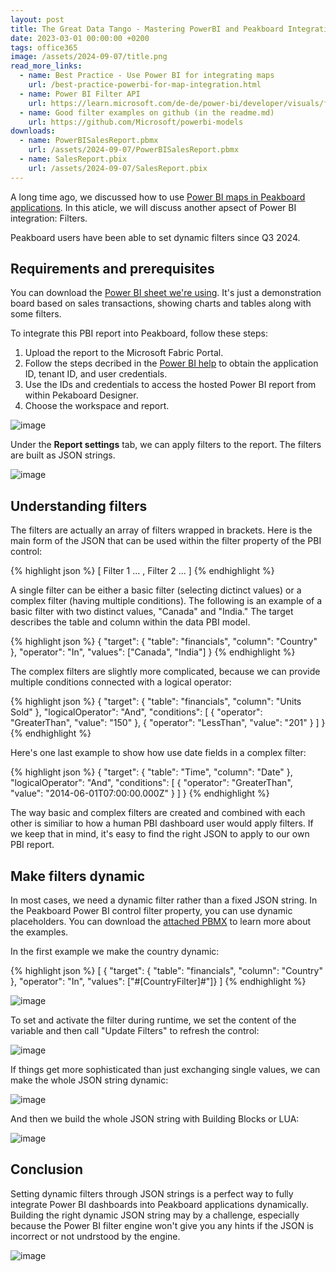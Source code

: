 ```yaml
---
layout: post
title: The Great Data Tango - Mastering PowerBI and Peakboard Integration with Filters
date: 2023-03-01 00:00:00 +0200
tags: office365 
image: /assets/2024-09-07/title.png
read_more_links:
  - name: Best Practice - Use Power BI for integrating maps
    url: /best-practice-powerbi-for-map-integration.html
  - name: Power BI Filter API
    url: https://learn.microsoft.com/de-de/power-bi/developer/visuals/filter-api
  - name: Good filter examples on github (in the readme.md)
    url: https://github.com/Microsoft/powerbi-models
downloads:
  - name: PowerBISalesReport.pbmx
    url: /assets/2024-09-07/PowerBISalesReport.pbmx
  - name: SalesReport.pbix
    url: /assets/2024-09-07/SalesReport.pbix
---
```

A long time ago, we discussed how to use [Power BI maps in Peakboard applications](/best-practice-powerbi-for-map-integration.html). In this aticle, we will discuss another apsect of Power BI integration: Filters. 

Peakboard users have been able to set dynamic filters since Q3 2024.

## Requirements and prerequisites

You can download the [Power BI sheet we're using](/assets/2024-09-07/SalesReport.pbix). It's just a demonstration board based on sales transactions, showing charts and tables along with some filters.

To integrate this PBI report into Peakboard, follow these steps:
1. Upload the report to the Microsoft Fabric Portal.
2. Follow the steps decribed in the [Power BI help](https://help.peakboard.com/controls/Extended/en-power-bi.html) to obtain the application ID, tenant ID, and user credentials.
3. Use the IDs and credentials to access the hosted Power BI report from within Pekaboard Designer.
3. Choose the workspace and report.

![image](/assets/2024-09-07/010.png)

Under the **Report settings** tab, we can apply filters to the report. The filters are built as JSON strings.

![image](/assets/2024-09-07/020.png)

## Understanding filters

The filters are actually an array of filters wrapped in brackets. Here is the main form of the JSON that can be used within the filter property of the PBI control: 

{% highlight json %}
[
      Filter 1 ...
    ,
      Filter 2 ...
]
{% endhighlight %}

A single filter can be either a basic filter (selecting dictinct values) or a complex filter (having multiple conditions). The following is an example of a basic filter with two distinct values, "Canada" and "India." The target describes the table and column within the data PBI model.

{% highlight json %}
{
    "target": {
        "table": "financials",
        "column": "Country"
    },
    "operator": "In",
    "values": ["Canada", "India"]
}
{% endhighlight %}

The complex filters are slightly more complicated, because we can provide multiple conditions connected with a logical operator:

{% highlight json %}
{
    "target": {
        "table": "financials",
        "column": "Units Sold"
    },
    "logicalOperator": "And",
    "conditions": [
        {
            "operator": "GreaterThan",
            "value": "150"
        },
        {
            "operator": "LessThan",
            "value": "201"
        }
    ]
}
{% endhighlight %}

Here's one last example to show how use date fields in a complex filter:

{% highlight json %}
{
  "target": {
    "table": "Time",
    "column": "Date"
  },
  "logicalOperator": "And",
  "conditions": [
    {
      "operator": "GreaterThan",
      "value": "2014-06-01T07:00:00.000Z"
    }
  ]
}
{% endhighlight %}

The way basic and complex filters are created and combined with each other is similiar to how a human PBI dashboard user would apply filters. If we keep that in mind, it's easy to find the right JSON to apply to our own PBI report.

## Make filters dynamic

In most cases, we need a dynamic filter rather than a fixed JSON string. In the Peakboard Power BI control filter property, you can use dynamic placeholders. You can download the [attached PBMX](/assets/2024-09-07/PowerBISalesReport.pbmx) to learn more about the examples.

In the first example we make the country dynamic:

{% highlight json %}
[
{ "target": { "table": "financials", "column": "Country" },
"operator": "In", "values": ["#[CountryFilter]#"]}
]
{% endhighlight %}

![image](/assets/2024-09-07/030.png)

To set and activate the filter during runtime, we set the content of the variable and then call "Update Filters" to refresh the control:

![image](/assets/2024-09-07/040.png)

If things get more sophisticated than just exchanging single values, we can make the whole JSON string dynamic:

![image](/assets/2024-09-07/050.png)

And then we build the whole JSON string with Building Blocks or LUA:

![image](/assets/2024-09-07/060.png)

## Conclusion

Setting dynamic filters through JSON strings is a perfect way to fully integrate Power BI dashboards into Peakboard applications dynamically. Building the right dynamic JSON string may by a challenge, especially because the Power BI filter engine won't give you any hints if the JSON is incorrect or not undrstood by the engine.  

![image](/assets/2024-09-07/result.gif)

